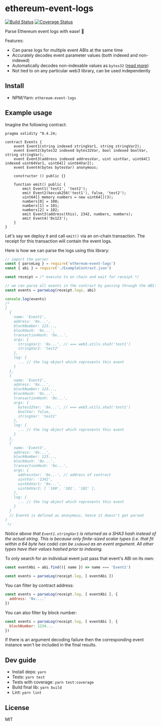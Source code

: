 # ethereum-event-logs

[![Build Status](https://api.travis-ci.org/hiddentao/ethereum-event-logs.svg?branch=master)](https://travis-ci.org/hiddentao/ethereum-event-logs)
[![Coverage Status](https://coveralls.io/repos/github/hiddentao/ethereum-event-logs/badge.svg?branch=master)](https://coveralls.io/github/hiddentao/ethereum-event-logs?branch=master)

Parse Ethereum event logs with ease! 🎡

Features:
* Can parse logs for multiple event ABIs at the same time
* Accurately decodes event parameter values (both indexed and non-indexed)
* Automatically decodes non-indexable values as `bytes32` ([read more](https://ethereum.stackexchange.com/a/7170))
* Not tied to on any particular web3 library, can be used independently

## Install

* NPM/Yarn: `ethereum-event-logs`

## Example usage

Imagine the following contract:

```solidity
pragma solidity ^0.4.24;

contract Events {
    event Event1(string indexed stringVar1, string stringVar2);
    event Event2(bytes32 indexed bytes32Var, bool indexed boolVar, string stringVar);
    event Event3(address indexed addressVar, uint uintVar, uint64[] indexed uint64Var1, uint64[] uint64Var2);
    event Event4(bytes bytesVar) anonymous;

    constructor () public {}

    function emit() public {
        emit Event1('test1', 'test2');
        emit Event2(keccak256('test1'), false, 'test2');
        uint64[] memory numbers = new uint64[](3);
        numbers[0] = 100;
        numbers[1] = 101;
        numbers[2] = 102;
        emit Event3(address(this), 2342, numbers, numbers);
        emit Event4('0x123');
    }
}
```

Let's say we deploy it and call `emit()` via an on-chain transaction. The
receipt for this transaction will contain the event logs.

Here is how we can parse the logs using this library:

```js
// import the parser
const { parseLog } = require('ethereum-event-logs')
const { abi } = require('./ExampleContract.json')

const receipt = /* execute tx on chain and wait for receipt */

// we can parse all events in the contract by passing through the ABI:
const events = parseLog(receipt.logs, abi)

console.log(events)
/*
[
  {
    name: 'Event1',
    address: '0x...',
    blockNumber: 123...,
    blockHash: '0x...',
    transactionHash: '0x...',
    args: {
      stringVar1: '0x...', // === web3.utils.sha3('test1')
      stringVar2: 'test2'
    },
    log: {
      ... // the log object which represents this event
    }
  },
  {
    name: 'Event2',
    address: '0x...',
    blockNumber: 123...,
    blockHash: '0x...',
    transactionHash: '0x...',
    args: {
      bytes32Var: '0x...', // === web3.utils.sha3('test1')
      boolVar: false,
      stringVar: 'test2'
    },
    log: {
      ... // the log object which represents this event
    }
  },
  {
    name: 'Event3',
    address: '0x...',
    blockNumber: 123...,
    blockHash: '0x...',
    transactionHash: '0x...',
    args: {
      addressVar: '0x...', // address of contract
      uintVar: '2342',
      uint64Var1: '0x...',
      uint64Var2: [ '100', '101', '102' ],
    },
    log: {
      ... // the log object which represents this event
    }
  }
  // Event4 is defined as anonymous, hence it doesn't get parsed
]
 */
```

_Notice above that `Event1.stringVar1` is returned as a SHA3 hash instead of the
actual string. This is because only finite-sized scalar types (i.e. that fit within
  a 64 byte hex code) can be `indexed` as an event argument. All other types have their
  values hashed prior to indexing._

To only search for an individual event just pass that event's ABI on its own:

```js
const eventAbi = abi.find(({ name }) => name === 'Event1')

const events = parseLog(receipt.log, [ eventAbi ])
```

You can filter by contract address:

```js
const events = parseLog(receipt.log, [ eventAbi ], {
  address: '0x....'
})
```

You can also filter by block number:

```js
const events = parseLog(receipt.log, [ eventAbi ], {
  blockNumber: 1234...
})
```

If there is an argument decoding failure then the corresponding event instance
won't be included in the final results.

## Dev guide

* Install deps: `yarn`
* Tests: `yarn test`
* Tests with coverage: `yarn test:coverage`
* Build final lib: `yarn build`
* Lint: `yarn lint`

## License

MIT
